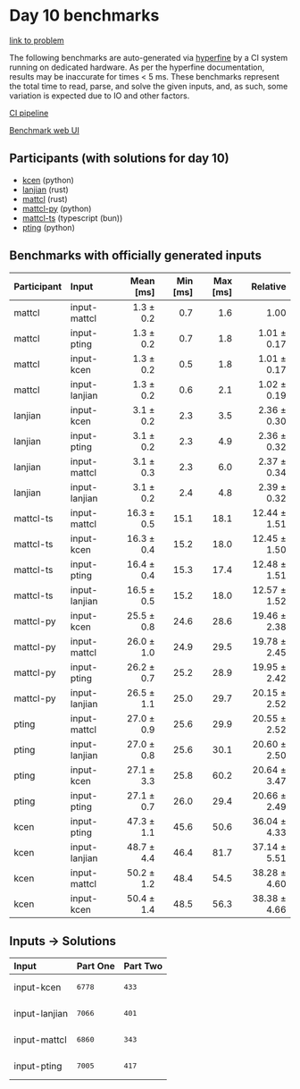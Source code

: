 # Day 10 benchmarks

[link to problem](https://adventofcode.com/2023/day/10)

The following benchmarks are auto-generated via
[hyperfine](https://github.com/sharkdp/hyperfine) by a CI system running on
dedicated hardware. As per the hyperfine documentation, results may be
inaccurate for times < 5 ms. These benchmarks represent the total time to read,
parse, and solve the given inputs, and, as such, some variation is expected due
to IO and other factors.

[CI pipeline](http://ci.papercode.net:8080/teams/main/pipelines/aoc2023)

[Benchmark web UI](https://aoc.ancalagon.black)


## Participants (with solutions for day 10)

- [kcen](https://github.com/kcen/aoc2023) (python)
- [lanjian](https://github.com/lanjian/aoc-2023) (rust)
- [mattcl](https://github.com/mattcl/aoc2023) (rust)
- [mattcl-py](https://github.com/mattcl/aoc2023-py) (python)
- [mattcl-ts](https://github.com/mattcl/aoc2023-js) (typescript (bun))
- [pting](https://github.com/pting/aoc2023) (python)


## Benchmarks with officially generated inputs

| Participant | Input | Mean [ms] | Min [ms] | Max [ms] | Relative |
|:---|:---|---:|---:|---:|---:|
| mattcl | input-mattcl | 1.3 ± 0.2 | 0.7 | 1.6 | 1.00 |
| mattcl | input-pting | 1.3 ± 0.2 | 0.7 | 1.8 | 1.01 ± 0.17 |
| mattcl | input-kcen | 1.3 ± 0.2 | 0.5 | 1.8 | 1.01 ± 0.17 |
| mattcl | input-lanjian | 1.3 ± 0.2 | 0.6 | 2.1 | 1.02 ± 0.19 |
| lanjian | input-kcen | 3.1 ± 0.2 | 2.3 | 3.5 | 2.36 ± 0.30 |
| lanjian | input-pting | 3.1 ± 0.2 | 2.3 | 4.9 | 2.36 ± 0.32 |
| lanjian | input-mattcl | 3.1 ± 0.3 | 2.3 | 6.0 | 2.37 ± 0.34 |
| lanjian | input-lanjian | 3.1 ± 0.2 | 2.4 | 4.8 | 2.39 ± 0.32 |
| mattcl-ts | input-mattcl | 16.3 ± 0.5 | 15.1 | 18.1 | 12.44 ± 1.51 |
| mattcl-ts | input-kcen | 16.3 ± 0.4 | 15.2 | 18.0 | 12.45 ± 1.50 |
| mattcl-ts | input-pting | 16.4 ± 0.4 | 15.3 | 17.4 | 12.48 ± 1.51 |
| mattcl-ts | input-lanjian | 16.5 ± 0.5 | 15.2 | 18.0 | 12.57 ± 1.52 |
| mattcl-py | input-kcen | 25.5 ± 0.8 | 24.6 | 28.6 | 19.46 ± 2.38 |
| mattcl-py | input-mattcl | 26.0 ± 1.0 | 24.9 | 29.5 | 19.78 ± 2.45 |
| mattcl-py | input-pting | 26.2 ± 0.7 | 25.2 | 28.9 | 19.95 ± 2.42 |
| mattcl-py | input-lanjian | 26.5 ± 1.1 | 25.0 | 29.7 | 20.15 ± 2.52 |
| pting | input-mattcl | 27.0 ± 0.9 | 25.6 | 29.9 | 20.55 ± 2.52 |
| pting | input-lanjian | 27.0 ± 0.8 | 25.6 | 30.1 | 20.60 ± 2.50 |
| pting | input-kcen | 27.1 ± 3.3 | 25.8 | 60.2 | 20.64 ± 3.47 |
| pting | input-pting | 27.1 ± 0.7 | 26.0 | 29.4 | 20.66 ± 2.49 |
| kcen | input-pting | 47.3 ± 1.1 | 45.6 | 50.6 | 36.04 ± 4.33 |
| kcen | input-lanjian | 48.7 ± 4.4 | 46.4 | 81.7 | 37.14 ± 5.51 |
| kcen | input-mattcl | 50.2 ± 1.2 | 48.4 | 54.5 | 38.28 ± 4.60 |
| kcen | input-kcen | 50.4 ± 1.4 | 48.5 | 56.3 | 38.38 ± 4.66 |


## Inputs -> Solutions

| Input | Part One | Part Two |
|:---|:---|:---|
|input-kcen|<pre>6778</pre>|<pre>433</pre>|
|input-lanjian|<pre>7066</pre>|<pre>401</pre>|
|input-mattcl|<pre>6860</pre>|<pre>343</pre>|
|input-pting|<pre>7005</pre>|<pre>417</pre>|